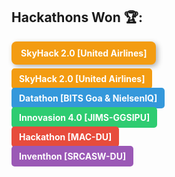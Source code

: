 <!--
### Glad to see you here🍃!!


I am a Master's student pursuing a degree in Computer Science at the Department of Computer Science, Faculty of Mathematical Sciences, University of Delhi. I've completed my Bachelor of Science from Maharaja Agrasen College, University of Delhi in 2023. Beyond my academic pursuits, I am deeply passionate about the fields of Machine Learning (ML) and Deep Learning (DL). My thirst for knowledge extends to advanced mathematical concepts, including Probability & Statistics, Linear Algebra, and Calculus.-->

<h2>Hackathons Won 🏆:</h2>
<p>
  <a href="#" style="text-decoration: none;">
    <span style="background-color: #f39c12; color: white; padding: 10px 15px; border-radius: 8px; box-shadow: 3px 3px 8px rgba(0, 0, 0, 0.3); font-weight: bold; display: inline-block;">
      SkyHack 2.0 [United Airlines]
    </span>
  </a>
</p>
<p>
  <a href="#" style="text-decoration: none;">
    <span style="background-color: #f39c12; color: white; padding: 8px 12px; border-radius: 5px; font-weight: bold;">
      SkyHack 2.0 [United Airlines]
    </span>
  </a>
</p>
<p>
  <a href="#" style="text-decoration: none;">
    <span style="background-color: #3498db; color: white; padding: 8px 12px; border-radius: 5px; font-weight: bold;">
      Datathon [BITS Goa & NielsenIQ]
    </span>
  </a>
</p>
<p>
  <a href="#" style="text-decoration: none;">
    <span style="background-color: #2ecc71; color: white; padding: 8px 12px; border-radius: 5px; font-weight: bold;">
      Innovasion 4.0 [JIMS-GGSIPU]
    </span>
  </a>
</p>
<p>
  <a href="#" style="text-decoration: none;">
    <span style="background-color: #e74c3c; color: white; padding: 8px 12px; border-radius: 5px; font-weight: bold;">
      Hackathon [MAC-DU]
    </span>
  </a>
</p>
<p>
  <a href="#" style="text-decoration: none;">
    <span style="background-color: #9b59b6; color: white; padding: 8px 12px; border-radius: 5px; font-weight: bold;">
      Inventhon [SRCASW-DU]
    </span>
  </a>
</p>



<!--
**Harsh-Yadav-02/Harsh-Yadav-02** is a ✨ _special_ ✨ repository because its `README.md` (this file) appears on your GitHub profile.

Here are some ideas to get you started:

- 🔭 I’m currently working on ...
- 🌱 I’m currently learning ...
- 👯 I’m looking to collaborate on ...
- 🤔 I’m looking for help with ...
- 💬 Ask me about ...
- 📫 How to reach me: ...
- 😄 Pronouns: ...
- ⚡ Fun fact: ...
-->
